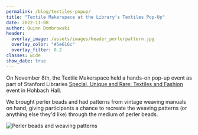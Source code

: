```yaml
---
permalink: /blog/textiles-popup/
title: "Textile Makerspace at the Library's Textiles Pop-Up"
date: 2022-11-08
author: Quinn Dombrowski
header:
  overlay_image: /assets/images/header_perlerpattern.jpg
  overlay_color: "#5e616c"
  overlay_filter: 0.2
classes: wide
show_date: true
---
```


On November 8th, the Textile Makerspace held a hands-on pop-up event as part of Stanford Libraries [Special, Unique and Rare: Textiles and Fashion](https://library.stanford.edu/blogs/stanford-libraries-blog/2022/10/special-unique-and-rare-textiles-and-fashion-nov-8) event in Hohbach Hall.

We brought perler beads and had patterns from vintage weaving manuals on hand, giving participants a chance to recreate the weaving patterns (or anything else they'd like) through the medium of perler beads.

![Perler beads and weaving patterns](/assets/images/blog_perlerbeads.jpg)